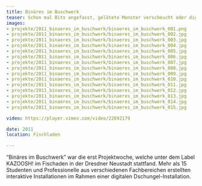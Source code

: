```yaml
---
title: Binäres im Buschwerk
teaser: Schon mal Bits angefasst, gelötete Monster verscheucht oder digitales Dickicht erforscht? Wir sind abenteuerlustige Bastler aus verschiedenen Fachbereichen und werden den Fischladen während eines einwöchigen Workshops in einen binären Urwald verwandeln.
images:
- projekte/2011_binaeres_im_buschwerk/binaeres_im_buschwerk_001.png
- projekte/2011_binaeres_im_buschwerk/binaeres_im_buschwerk_002.jpg
- projekte/2011_binaeres_im_buschwerk/binaeres_im_buschwerk_003.jpg
- projekte/2011_binaeres_im_buschwerk/binaeres_im_buschwerk_004.jpg
- projekte/2011_binaeres_im_buschwerk/binaeres_im_buschwerk_005.jpg
- projekte/2011_binaeres_im_buschwerk/binaeres_im_buschwerk_006.jpg
- projekte/2011_binaeres_im_buschwerk/binaeres_im_buschwerk_007.jpg
- projekte/2011_binaeres_im_buschwerk/binaeres_im_buschwerk_008.jpg
- projekte/2011_binaeres_im_buschwerk/binaeres_im_buschwerk_009.jpg
- projekte/2011_binaeres_im_buschwerk/binaeres_im_buschwerk_010.jpg
- projekte/2011_binaeres_im_buschwerk/binaeres_im_buschwerk_011.jpg
- projekte/2011_binaeres_im_buschwerk/binaeres_im_buschwerk_012.jpg
- projekte/2011_binaeres_im_buschwerk/binaeres_im_buschwerk_013.jpg
- projekte/2011_binaeres_im_buschwerk/binaeres_im_buschwerk_014.jpg
- projekte/2011_binaeres_im_buschwerk/binaeres_im_buschwerk_015.jpg

video: https://player.vimeo.com/video/22692179

date: 2011
location: Fischladen

---
```


“Binäres im Buschwerk” war die erst Projektwoche, welche unter dem Label KAZOOSH! im Fischaden in der Dresdner Neustadt stattfand. Mehr als 15 Studenten und Professionelle aus verschiedenen Fachbereichen erstellten interaktive Installationen im Rahmen einer digitalen Dschungel-Installation.